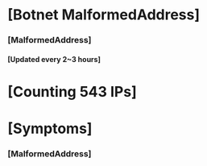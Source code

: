 # [Botnet MalformedAddress]
### [MalformedAddress]
#### [Updated every 2~3 hours]

# [Counting 543 IPs]

# [Symptoms] 
###   [MalformedAddress]
